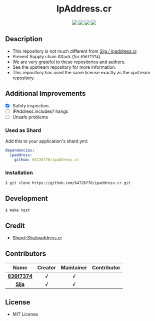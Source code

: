 <div align = "center">
  <h1>IpAddress.cr</h1>
</div>

<p align="center">
  <a href="https://crystal-lang.org">
    <img src="https://img.shields.io/badge/built%20with-crystal-000000.svg" /></a>    
  <a href="https://github.com/64726f70/ipaddress.cr/actions">
    <img src="https://github.com/64726f70/ipaddress.cr/workflows/Continuous%20Integration/badge.svg" /></a>
  <a href="https://github.com/64726f70/ipaddress.cr/releases">
    <img src="https://img.shields.io/github/release/64726f70/ipaddress.cr.svg" /></a>
  <a href="https://github.com/64726f70/ipaddress.cr/blob/master/license">
    <img src="https://img.shields.io/github/license/64726f70/ipaddress.cr.svg"></a>
</p>

## Description

* This repository is not much different from [Sija / ipaddress.cr](https://github.com/Sija/ipaddress.cr).
* Prevent Supply chain Attack (for `636f7374`).
* We are very grateful to these repositories and authors.
* See the upstream repository for more information.
* This repository has used the same license exactly as the upstream repository.

## Additional Improvements

* [X] Safety inspection.
* [ ] IPAddress.includes? hangs
* [ ] Unsafe problems

### Used as Shard

Add this to your application's shard.yml:
```yaml
dependencies:
  ipaddress:
    github: 64726f70/ipaddress.cr
```

### Installation

```bash
$ git clone https://github.com/64726f70/ipaddress.cr.git
```

## Development

```bash
$ make test
```

## Credit

* [Shard::Sija/ipaddress.cr](https://github.com/Sija/ipaddress.cr)

## Contributors

|Name|Creator|Maintainer|Contributor|
|:---:|:---:|:---:|:---:|
|**[636f7374](https://github.com/636f7374)**|√|√||
|**[Sija](https://github.com/Sija)**|√|√||

## License

* MIT License
